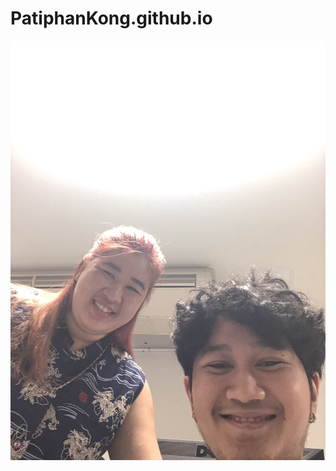 # PatiphanKong.github.io
![alt text for screen readers](S__20602886.jpg "Text to show on mouseover")
